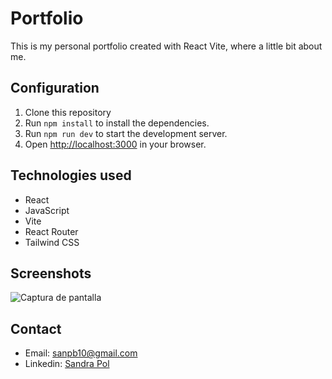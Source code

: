# Portfolio
This is my personal portfolio created with React Vite, where a little bit about me.

## Configuration
1. Clone this repository
2. Run `npm install` to install the dependencies.
3. Run `npm run dev` to start the development server.
4. Open [http://localhost:3000](http://localhost:3000) in your browser.

## Technologies used
- React
- JavaScript
- Vite
- React Router
- Tailwind CSS

## Screenshots
![Captura de pantalla ](https://github.com/Snnip/Portfolio/assets/131202034/7a42ae34-eea4-457d-87f2-8a9e9d133ee3)

## Contact
- Email: sanpb10@gmail.com
- Linkedin: [Sandra Pol](https://www.linkedin.com/in/sandra-polb/)
